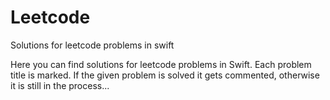# Leetcode
Solutions for leetcode problems in swift

Here you can find solutions for leetcode problems in Swift. 
Each problem title is marked. 
If the given problem is solved it gets commented, otherwise it is still in the process...
